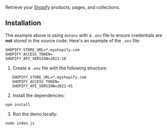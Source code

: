 Retrieve your [Shopify](https://www.shopify.com/?ref=permalight-nyc) products, pages, and collections.
## Installation

The example above is using `dotenv` with a `.env` file to ensure credentials are **not** stored in the source code. Here's an example of the `.env` file:

```text
SHOPIFY_STORE_URL=*.myshopify.com
SHOPIFY_ACCESS_TOKEN=
SHOPIFY_API_VERSION=2021-10
```

1. Create a `.env` file with the following structure:
```text
   SHOPIFY_STORE_URL=*.myshopify.com
   SHOPIFY_ACCESS_TOKEN=
   SHOPIFY_API_VERSION=2022-01
```

2. Install the dependencies:
```text
npm install
```

3. Run the demo locally:
```text
node index.js
```